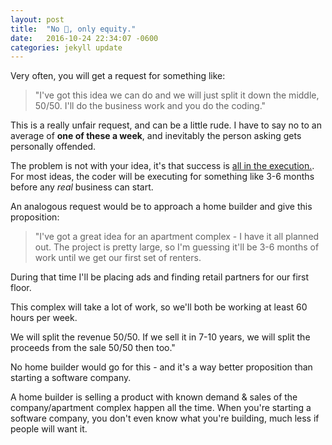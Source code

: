 ```yaml
---
layout: post
title:  "No 💸, only equity."
date:   2016-10-24 22:34:07 -0600
categories: jekyll update
---
```


Very often, you will get a request for something like: 
> "I've got this idea we can do and we will just split it down the middle, 50/50. I'll do the business work and you do the coding."

This is a really unfair request, and can be a little rude. I have to say no to an average of **one of these a week**, and inevitably the person asking gets personally offended.

The problem is not with your idea, it's that success is [all in the execution.](http://www.paulgraham.com/really.html). For most ideas, the coder will be executing for something like 3-6 months before any _real_ business can start.

An analogous request would be to approach a home builder and give this proposition:

>"I've got a great idea for an apartment complex - I have it all planned out. The project is pretty large, so I'm guessing it'll be 3-6 months of work until we get our first set of renters.
>
During that time I'll be placing ads and finding retail partners for our first floor.
>
This complex will take a lot of work, so we'll both be working at least 60 hours per week.
>
We will split the revenue 50/50. If we sell it in 7-10 years, we will split the proceeds from the sale 50/50 then too."

No home builder would go for this - and it's a way better proposition than starting a software company.

A home builder is selling a product with known demand & sales of the company/apartment complex happen all the time. When you're starting a software company, you don't even know what you're building, much less if people will want it.